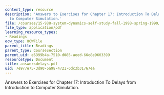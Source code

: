 ```yaml
---
content_type: resource
description: 'Answers to Exercises for Chapter 17: Introduction To Delays from Introduction
  to Computer Simulation.'
file: /courses/15-988-system-dynamics-self-study-fall-1998-spring-1999/7e977e753d906a9847216dc3b31767ea_answersdelays.pdf
file_type: application/pdf
learning_resource_types:
- Readings
ocw_type: OCWFile
parent_title: Readings
parent_type: CourseSection
parent_uid: e5399b4a-7510-d085-aeed-66c8e9603399
resourcetype: Document
title: answersdelays.pdf
uid: 7e977e75-3d90-6a98-4721-6dc3b31767ea
---
```

Answers to Exercises for Chapter 17: Introduction To Delays from Introduction to Computer Simulation.

